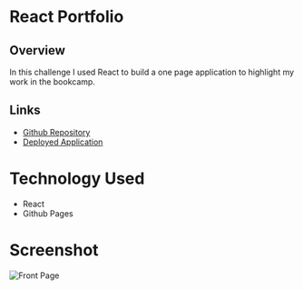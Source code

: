 # React Portfolio

## Overview
In this challenge I used React to build a one page application to highlight my work in the bookcamp.

## Links
- [Github Repository](https://github.com/emarshall121/react-portfolio)
- [Deployed Application](https://emarshall121.github.io/react-port/)

# Technology Used
- React
- Github Pages

# Screenshot
![Front Page](https://i.gyazo.com/d7429c597e37f4f6af0b1a48b13e3db2.jpg)